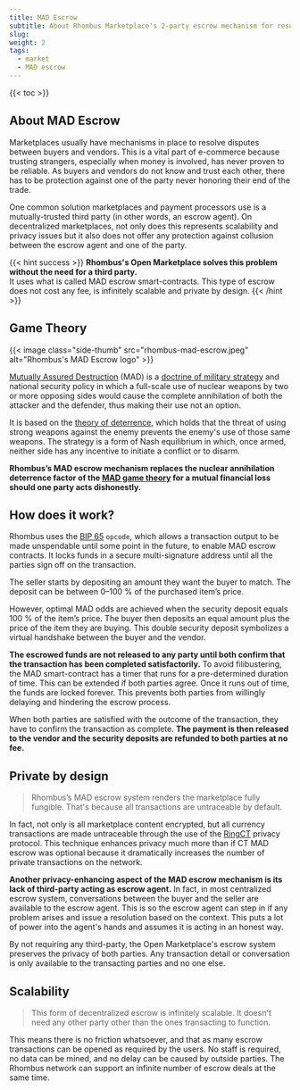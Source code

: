 ```yaml
---
title: MAD Escrow
subtitle: About Rhombus Marketplace's 2-party escrow mechanism for resolving disputes
slug: 
weight: 2
tags:
  - market
  - MAD escrow
---
```


{{< toc >}}

## About MAD Escrow

Marketplaces usually have mechanisms in place to resolve disputes between buyers and vendors. This is a vital part of e-commerce because trusting strangers, especially when money is involved, has never proven to be reliable. As buyers and vendors do not know and trust each other, there has to be protection against one of the party never honoring their end of the trade.

One common solution marketplaces and payment processors use is a mutually-trusted third party (in other words, an escrow agent). On decentralized marketplaces, not only does this represents scalability and privacy issues but it also does not offer any protection against collusion between the escrow agent and one of the party.

{{< hint success >}}
**Rhombus's Open Marketplace solves this problem without the need for a third party.**\
It uses what is called MAD escrow smart-contracts. This type of escrow does not cost any fee, is infinitely scalable and private by design.
{{< /hint >}}

## Game Theory

{{< image class="side-thumb" src="rhombus-mad-escrow.jpeg" alt="Rhombus's MAD Escrow logo" >}}

[Mutually Assured Destruction](https://en.wikipedia.org/wiki/Mutual_assured_destruction) (MAD) is a [doctrine of military strategy](https://blogs.cornell.edu/info2040/2016/09/09/mutually-assured-destruction-game-theory-and-the-cold-war/) and national security policy in which a full-scale use of nuclear weapons by two or more opposing sides would cause the complete annihilation of both the attacker and the defender, thus making their use not an option.

It is based on the [theory of deterrence](https://en.wikipedia.org/wiki/Deterrence_theory), which holds that the threat of using strong weapons against the enemy prevents the enemy's use of those same weapons. The strategy is a form of Nash equilibrium in which, once armed, neither side has any incentive to initiate a conflict or to disarm.

**Rhombus’s MAD escrow mechanism replaces the nuclear annihilation deterrence factor of the [MAD game theory](https://en.wikipedia.org/wiki/Game_theory) for a mutual financial loss should one party acts dishonestly.**


## How does it work?

Rhombus uses the [BIP 65](https://github.com/bitcoin/bips/blob/master/bip-0065.mediawiki) `opcode`, which allows a transaction output to be made unspendable until some point in the future, to enable MAD escrow contracts. It locks funds in a secure multi-signature address until all the parties sign off on the transaction.

The seller starts by depositing an amount they want the buyer to match. The deposit can be between 0–100 % of the purchased item’s price.

However, optimal MAD odds are achieved when the security deposit equals 100 % of the item’s price. The buyer then deposits an equal amount plus the price of the item they are buying. This double security deposit symbolizes a virtual handshake between the buyer and the vendor.

**The escrowed funds are not released to any party until both confirm that the transaction has been completed satisfactorily.** To avoid filibustering, the MAD smart-contract has a timer that runs for a pre-determined duration of time. This can be extended if both parties agree. Once it runs out of time, the funds are locked forever. This prevents both parties from willingly delaying and hindering the escrow process.

When both parties are satisfied with the outcome of the transaction, they have to confirm the transaction as complete. **The payment is then released to the vendor and the security deposits are refunded to both parties at no fee.**


## Private by design

> Rhombus’s MAD escrow system renders the marketplace fully fungible. That's because all transactions are untraceable by default.

In fact, not only is all marketplace content encrypted, but all currency transactions are made untraceable through the use of the [RingCT](/learn/transaction-types/) privacy protocol. This technique enhances privacy much more than if CT MAD escrow was optional because it dramatically increases the number of private transactions on the network.

**Another privacy-enhancing aspect of the MAD escrow mechanism is its lack of third-party acting as escrow agent.** In fact, in most centralized escrow system, conversations between the buyer and the seller are available to the escrow agent. This is so the escrow agent can step in if any problem arises and issue a resolution based on the context. This puts a lot of power into the agent's hands and assumes it is acting in an honest way.

By not requiring any third-party, the Open Marketplace's escrow system preserves the privacy of both parties. Any transaction detail or conversation is only available to the transacting parties and no one else.


## Scalability

> This form of decentralized escrow is infinitely scalable. It doesn't need any other party other than the ones transacting to function.

This means there is no friction whatsoever, and that as many escrow transactions can be opened as required by the users. No staff is required, no data can be mined, and no delay can be caused by outside parties. The Rhombus network can support an infinite number of escrow deals at the same time.
